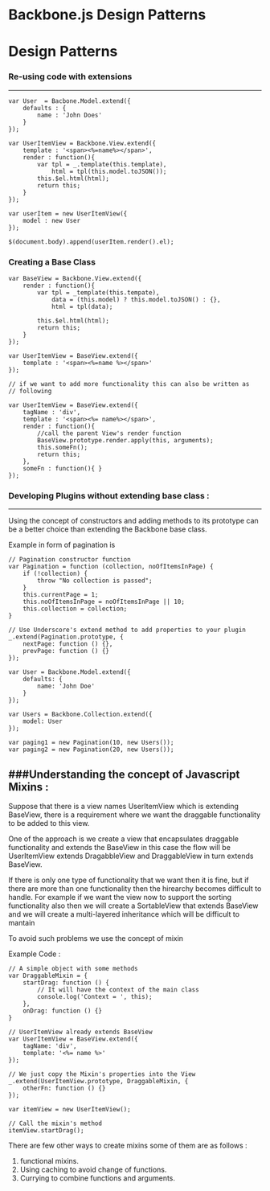 # Backbone.js Design Patterns
Design Patterns
==============================

### Re-using code with extensions
-----------------------------------------------
```
var User  = Bacbone.Model.extend({
	defaults : {
		name : 'John Does'
	}
});

var UserItemView = Backbone.View.extend({
	template : '<span><%=name%></span>',
	render : function(){
		var tpl = _.template(this.template),
			html = tpl(this.model.toJSON());
		this.$el.html(html);
		return this;
	}
});

var userItem = new UserItemView({
	model : new User
});

$(document.body).append(userItem.render().el);

```

### Creating a Base Class

```
var BaseView = Backbone.View.extend({
	render : function(){
		var tpl = _template(this.tempate),
			data = (this.model) ? this.model.toJSON() : {},
			html = tpl(data);

		this.$el.html(html);
		return this;
	}
});

var UserItemView = BaseView.extend({
	template : '<span><%=name %></span>'
});

// if we want to add more functionality this can also be written as 
// following

var UserItemView = BaseView.extend({
	tagName : 'div',
	template : '<span><%= name%></span>',
	render : function(){
		//call the parent View's render function
		BaseView.prototype.render.apply(this, arguments);
		this.someFn();
		return this;
	},
	someFn : function(){ }
});

```

### Developing Plugins without extending base class : 
--------------------------------------------------------

Using the concept of constructors and adding methods to its prototype can be a 	better choice than extending the Backbone base class. 

Example in form of pagination is 

```
// Pagination constructor function
var Pagination = function (collection, noOfItemsInPage) {
  	if (!collection) {
    	throw "No collection is passed";
  	}
  	this.currentPage = 1;
  	this.noOfItemsInPage = noOfItemsInPage || 10;
  	this.collection = collection;
}

// Use Underscore's extend method to add properties to your plugin
_.extend(Pagination.prototype, {
  	nextPage: function () {},
  	prevPage: function () {}
});

var User = Backbone.Model.extend({
  	defaults: {
    	name: 'John Doe'
  	}
});

var Users = Backbone.Collection.extend({
  	model: User
});

var paging1 = new Pagination(10, new Users());
var paging2 = new Pagination(20, new Users());

``` 

###Understanding the concept of Javascript Mixins : 
-------------------------------------------------------

Suppose that there is a view names UserItemView which is extending BaseView, there is a requirement where we want the draggable functionality to be added to this view. 

One of the approach is we create a view that encapsulates draggable functionality and extends the BaseView in this case the flow will be UserItemView extends DragabbleView and DraggableView in turn extends BaseView.

If there is only one type of functionality that we want then it is fine, but if there are more than one functionality then the hirearchy becomes difficult to handle. For example if we want the view now to support the sorting functionality also then we will create a SortableView that extends BaseView and we will create a multi-layered inheritance which will be difficult to mantain

To avoid such problems we use the concept of mixin 

Example Code : 
```
// A simple object with some methods
var DraggableMixin = {
	startDrag: function () {
    	// It will have the context of the main class 
    	console.log('Context = ', this);
  	},
  	onDrag: function () {}
}

// UserItemView already extends BaseView
var UserItemView = BaseView.extend({
  	tagName: 'div',
  	template: '<%= name %>'
});

// We just copy the Mixin's properties into the View
_.extend(UserItemView.prototype, DraggableMixin, {
  	otherFn: function () {}
});

var itemView = new UserItemView();

// Call the mixin's method
itemView.startDrag();

```

There are few other ways to create mixins some of them are as follows :

1. functional mixins.
2. Using caching to avoid change of functions.
3. Currying to combine functions and arguments.

 